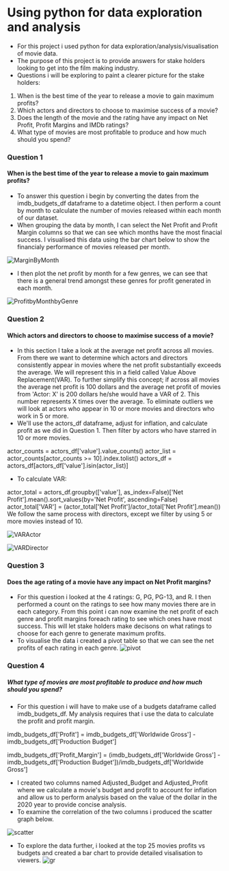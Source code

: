 # Using python for data exploration and analysis

* For this project i used python for data exploration/analysis/visualisation of movie data.
* The purpose of this project is to provide answers for stake holders looking to get into the film making industry.
* Questions i will be exploring to paint a clearer picture for the stake holders:
1. When is the best time of the year to release a movie to gain maximum profits?
2. Which actors and directors to choose to maximise success of a movie?
3. Does the length of the movie and the rating have any impact on Net Profit, Profit Margins and IMDb ratings?
4. What type of movies are most profitable to produce and how much should you spend?

### Question 1
#### When is the best time of the year to release a movie to gain maximum profits?

* To answer this question i begin by converting the dates from the imdb_budgets_df dataframe to a datetime object. I then perform a count by month to calculate the number of movies released within each month of our dataset.
* When grouping the data by month, I can select the Net Profit and Profit Margin columns so that we can see which months have the most finacial success. I visualised this data using the bar chart below to show the financialy performance of movies released per month.

![MarginByMonth](https://user-images.githubusercontent.com/33176824/204342548-63eaa39e-8609-4a62-a841-93abc9894e2a.png)

* I then plot the net profit by month for a few genres, we can see that there is a general trend amongst these genres for profit generated in each month.

![ProfitbyMonthbyGenre](https://user-images.githubusercontent.com/33176824/204342662-32db3c1c-548c-404a-9685-1577bbf6cb1b.png)



### Question 2
#### Which actors and directors to choose to maximise success of a movie?
* In this section I take a look at the average net profit across all movies. From there we want to determine which actors and directors consistently appear in movies where the net profit substantially exceeds the average. We will represent this in a field called Value Above Replacement(VAR). To further simplify this concept; if across all movies the average net profit is 100 dollars and the average net profit of movies from 'Actor: X' is 200 dollars he/she would have a VAR of 2. This number represents X times over the average. To eliminate outliers we will look at actors who appear in 10 or more movies and directors who work in 5 or more.
* We'll use the actors_df dataframe, adjust for inflation, and calculate profit as we did in Question 1. Then filter by actors who have starred in 10 or more movies.

actor_counts = actors_df['value'].value_counts()
actor_list = actor_counts[actor_counts >= 10].index.tolist()
actors_df = actors_df[actors_df['value'].isin(actor_list)]

* To calculate VAR:

actor_total = actors_df.groupby(['value'],  as_index=False)['Net Profit'].mean().sort_values(by='Net Profit', ascending=False)
actor_total['VAR'] = (actor_total['Net Profit']/actor_total['Net Profit'].mean())
We follow the same process with directors, except we filter by using 5 or more movies instead of 10.

![VARActor](https://user-images.githubusercontent.com/33176824/204340039-cf84feaf-507d-4a10-b67c-d83f6e5700c6.png)

![VARDirector](https://user-images.githubusercontent.com/33176824/204340023-aeba34bd-04f6-40db-bbfe-20bf524a990b.png)



### Question 3
#### Does the age rating of a movie have any impact on Net Profit margins?
* For this question i looked at the 4 ratings: G, PG, PG-13, and R. I then performed a count on the ratings to see how many movies there are in each category. From this point i can now examine the net profit of each genre and profit margins foreach rating to see which ones have most success. This will let stake holders make decisons on what ratings to choose for each genre to generate maximum profits. 
* To visualise the data i created a pivot table so that we can see the net profits of each rating in each genre.
![pivot](https://user-images.githubusercontent.com/33176824/204331446-2c92d0bd-bec2-41cd-a9e0-c454a73ae6ae.png)

### Question 4
##### What type of movies are most profitable to produce and how much should you spend?

* For this question i will have to  make use of a budgets dataframe called imdb_budgets_df. My analysis requires that i use the data to calculate the profit and profit margin.

imdb_budgets_df['Profit'] = imdb_budgets_df['Worldwide Gross'] - imdb_budgets_df['Production Budget']

imdb_budgets_df['Profit_Margin'] = (imdb_budgets_df['Worldwide Gross'] - 
                                    imdb_budgets_df['Production Budget'])/imdb_budgets_df['Worldwide Gross']
                                    
* I created two columns named Adjusted_Budget and Adjusted_Profit where we calculate a movie's budget and profit to account for inflation and allow us to perform analysis based on the value of the dollar in the 2020 year to provide concise analysis.
* To examine the correlation of the two columns i produced the scatter graph below.                                    
                                    
![scatter](https://user-images.githubusercontent.com/33176824/204325832-57e20328-6163-4212-a8a9-80183501f5ee.JPG)

* To explore the data further, i looked at the top 25 movies profits vs budgets and created a bar chart to provide detailed visalisation to viewers.
![gr](https://user-images.githubusercontent.com/33176824/204327992-0ba5ebde-29e0-4c48-9783-28180be79ab1.png)
